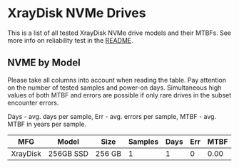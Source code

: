 XrayDisk NVMe Drives
====================

This is a list of all tested XrayDisk NVMe drive models and their MTBFs. See more
info on reliability test in the [README](https://github.com/bsdhw/SMART).

NVME by Model
------------

Please take all columns into account when reading the table. Pay attention on the
number of tested samples and power-on days. Simultaneous high values of both MTBF
and errors are possible if only rare drives in the subset encounter errors.

Days - avg. days per sample,
Err  - avg. errors per sample,
MTBF - avg. MTBF in years per sample.

| MFG       | Model              | Size   | Samples | Days  | Err   | MTBF |
|-----------|--------------------|--------|---------|-------|-------|------|
| XrayDisk  | 256GB SSD          | 256 GB | 1       | 1     | 0     | 0.00   |

